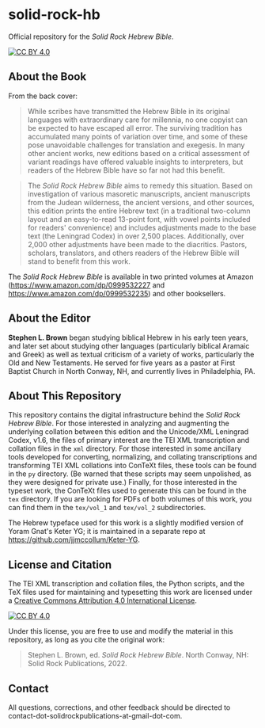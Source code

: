 # solid-rock-hb
Official repository for the _Solid Rock Hebrew Bible_.

[![CC BY 4.0][cc-by-shield]][cc-by]

## About the Book

From the back cover:

> While scribes have transmitted the Hebrew Bible in its original languages with extraordinary care for millennia, no one copyist can be expected to have escaped all error. The surviving tradition has accumulated many points of variation over time, and some of these pose unavoidable challenges for translation and exegesis. In many other ancient works, new editions based on a critical assessment of variant readings have offered valuable insights to interpreters, but readers of the Hebrew Bible have so far not had this benefit.

> The _Solid Rock Hebrew Bible_ aims to remedy this situation. Based on investigation of various masoretic manuscripts, ancient manuscripts from the Judean wilderness, the ancient versions, and other sources, this edition prints the entire Hebrew text (in a traditional two-column layout and an easy-to-read 13-point font, with vowel points included for readers' convenience) and includes adjustments made to the base text (the Leningrad Codex) in over 2,500 places. Additionally, over 2,000 other adjustments have been made to the diacritics. Pastors, scholars, translators, and others readers of the Hebrew Bible will stand to benefit from this work.

The _Solid Rock Hebrew Bible_ is available in two printed volumes at Amazon (https://www.amazon.com/dp/0999532227 and https://www.amazon.com/dp/0999532235) and other booksellers.

## About the Editor

**Stephen L. Brown** began studying biblical Hebrew in his early teen years, and later set about studying other languages (particularly biblical Aramaic and Greek) as well as textual criticism of a variety of works, particularly the Old and New Testaments. He served for five years as a pastor at First Baptist Church in North Conway, NH, and currently lives in Philadelphia, PA.

## About This Repository

This repository contains the digital infrastructure behind the _Solid Rock Hebrew Bible_.
For those interested in analyzing and augmenting the underlying collation between this edition and the Unicode/XML Leningrad
Codex, v1.6, the files of primary interest are the TEI XML transcription and collation files in the `xml` directory.
For those interested in some ancillary tools developed for converting, normalizing, and collating transcriptions and transforming TEI XML collations into ConTeXt files, these tools can be found in the `py` directory.
(Be warned that these scripts may seem unpolished, as they were designed for private use.)
Finally, for those interested in the typeset work, the ConTeXt files used to generate this can be found in the `tex` directory.
If you are looking for PDFs of both volumes of this work, you can find them in the `tex/vol_1` and `tex/vol_2` subdirectories.

The Hebrew typeface used for this work is a slightly modified version of Yoram Gnat's Keter YG; it is maintained in a separate repo at https://github.com/jjmccollum/Keter-YG.

## License and Citation

The TEI XML transcription and collation files, the Python scripts, and the TeX files used for maintaining and typesetting this work are licensed under a
[Creative Commons Attribution 4.0 International License][cc-by].

[![CC BY 4.0][cc-by-image]][cc-by]

[cc-by]: http://creativecommons.org/licenses/by/4.0/
[cc-by-image]: https://i.creativecommons.org/l/by/4.0/88x31.png
[cc-by-shield]: https://img.shields.io/badge/License-CC%20BY%204.0-lightgrey.svg

Under this license, you are free to use and modify the material in this repository, as long as you cite the original work:

> Stephen L. Brown, ed. _Solid Rock Hebrew Bible_. North Conway, NH: Solid Rock Publications, 2022.

## Contact

All questions, corrections, and other feedback should be directed to contact-dot-solidrockpublications-at-gmail-dot-com.